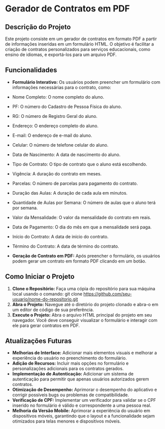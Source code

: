 # Gerador de Contratos em PDF

## Descrição do Projeto
Este projeto consiste em um gerador de contratos em formato PDF a partir de informações inseridas em um formulário HTML. O objetivo é facilitar a criação de contratos personalizados para serviços educacionais, como ensino de idiomas, e exportá-los para um arquivo PDF.

## Funcionalidades
- **Formulário Interativo:** Os usuários podem preencher um formulário com informações necessárias para o contrato, como:
- Nome Completo: O nome completo do aluno.
- PF: O número do Cadastro de Pessoa Física do aluno.
- RG: O número de Registro Geral do aluno.
- Endereço: O endereço completo do aluno.
- E-mail: O endereço de e-mail do aluno.
- Celular: O número de telefone celular do aluno.
- Data de Nascimento: A data de nascimento do aluno.
- Tipo de Contrato: O tipo de contrato que o aluno está escolhendo.
- Vigência: A duração do contrato em meses.
- Parcelas: O número de parcelas para pagamento do contrato.
- Duração das Aulas: A duração de cada aula em minutos.
- Quantidade de Aulas por Semana: O número de aulas que o aluno terá por semana.
- Valor da Mensalidade: O valor da mensalidade do contrato em reais.
- Data de Pagamento: O dia do mês em que a mensalidade será paga.
- Início do Contrato: A data de início do contrato.
- Término do Contrato: A data de término do contrato.
  
- **Geração de Contrato em PDF:** Após preencher o formulário, os usuários podem gerar um contrato em formato PDF clicando em um botão.

## Como Iniciar o Projeto
1. **Clone o Repositório:** Faça uma cópia do repositório para sua máquina local usando o comando:
    git clone https://github.com/seu-usuario/nome-do-repositorio.git
2. **Abra o Projeto:** Navegue até o diretório do projeto clonado e abra-o em um editor de código de sua preferência.
3. **Execute o Projeto:** Abra o arquivo HTML principal do projeto em seu navegador. Você deve conseguir visualizar o formulário e interagir com ele para gerar contratos em PDF.

## Atualizações Futuras
- **Melhorias de Interface:** Adicionar mais elementos visuais e melhorar a experiência do usuário no preenchimento do formulário.
- **Adição de Recursos:** Incluir mais opções no formulário e personalizações adicionais para os contratos gerados.
- **Implementação de Autenticação:** Adicionar um sistema de autenticação para permitir que apenas usuários autorizados gerem contratos.
- **Otimização de Desempenho:** Aprimorar o desempenho do aplicativo e corrigir possíveis bugs ou problemas de compatibilidade.
- **Verificação de CPF:** Implementar um verificador para validar se o CPF inserido no formulário é válido e correspondente a uma pessoa real.
- **Melhoria da Versão Mobile:** Aprimorar a experiência do usuário em dispositivos móveis, garantindo que o layout e a funcionalidade sejam otimizados para telas menores e dispositivos móveis.
